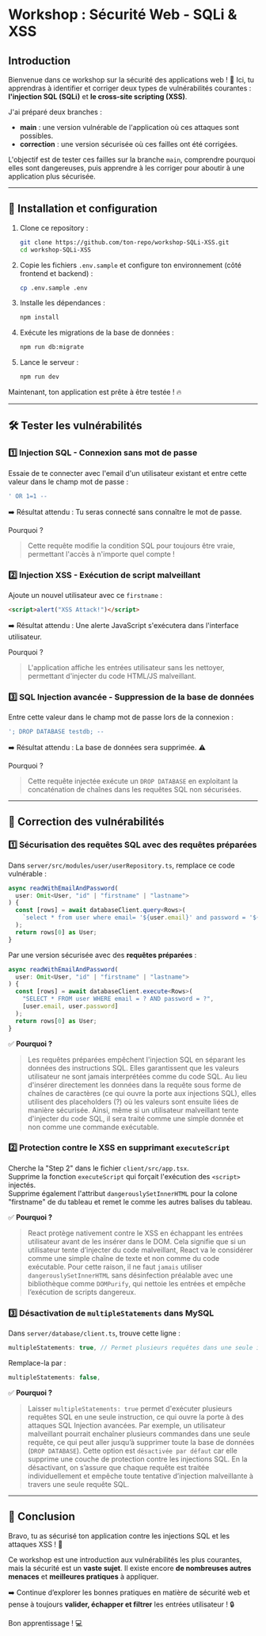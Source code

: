 # Workshop : Sécurité Web - SQLi & XSS

## Introduction
Bienvenue dans ce workshop sur la sécurité des applications web ! 🚀 Ici, tu apprendras à identifier et corriger deux types de vulnérabilités courantes : **l'injection SQL (SQLi)** et **le cross-site scripting (XSS)**.

J'ai préparé deux branches :
- **main** : une version vulnérable de l'application où ces attaques sont possibles.
- **correction** : une version sécurisée où ces failles ont été corrigées.

L'objectif est de tester ces failles sur la branche `main`, comprendre pourquoi elles sont dangereuses, puis apprendre à les corriger pour aboutir à une application plus sécurisée.

---

## 📌 Installation et configuration

1. Clone ce repository :
   ```sh
   git clone https://github.com/ton-repo/workshop-SQLi-XSS.git
   cd workshop-SQLi-XSS
   ```
2. Copie les fichiers `.env.sample` et configure ton environnement (côté frontend et backend) :
   ```sh
   cp .env.sample .env
   ```
3. Installe les dépendances :
   ```sh
   npm install
   ```
4. Exécute les migrations de la base de données :
   ```sh
   npm run db:migrate
   ```
5. Lance le serveur :
   ```sh
   npm run dev
   ```

Maintenant, ton application est prête à être testée ! 🔥

---

## 🛠️ Tester les vulnérabilités

### 1️⃣ Injection SQL - Connexion sans mot de passe

Essaie de te connecter avec l'email d'un utilisateur existant et entre cette valeur dans le champ mot de passe :
```sql
' OR 1=1 --
```
➡️ Résultat attendu : Tu seras connecté sans connaître le mot de passe.

Pourquoi ?
> Cette requête modifie la condition SQL pour toujours être vraie, permettant l'accès à n'importe quel compte !

### 2️⃣ Injection XSS - Exécution de script malveillant

Ajoute un nouvel utilisateur avec ce `firstname` :
```html
<script>alert("XSS Attack!")</script>
```
➡️ Résultat attendu : Une alerte JavaScript s'exécutera dans l'interface utilisateur.

Pourquoi ?
> L'application affiche les entrées utilisateur sans les nettoyer, permettant d'injecter du code HTML/JS malveillant.

### 3️⃣ SQL Injection avancée - Suppression de la base de données

Entre cette valeur dans le champ mot de passe lors de la connexion :
```sql
'; DROP DATABASE testdb; --
```
➡️ Résultat attendu : La base de données sera supprimée. ⚠️

Pourquoi ?
> Cette requête injectée exécute un `DROP DATABASE` en exploitant la concaténation de chaînes dans les requêtes SQL non sécurisées.

---

## 🔐 Correction des vulnérabilités

### 1️⃣ Sécurisation des requêtes SQL avec des requêtes préparées

Dans `server/src/modules/user/userRepository.ts`, remplace ce code vulnérable :
```ts
async readWithEmailAndPassword(
  user: Omit<User, "id" | "firstname" | "lastname">
) {
  const [rows] = await databaseClient.query<Rows>(
    `select * from user where email= '${user.email}' and password = '${user.password}'`,
  );
  return rows[0] as User;
}
```

Par une version sécurisée avec des **requêtes préparées** :
```ts
async readWithEmailAndPassword(
  user: Omit<User, "id" | "firstname" | "lastname">
) {
  const [rows] = await databaseClient.execute<Rows>(
    "SELECT * FROM user WHERE email = ? AND password = ?",
    [user.email, user.password]
  );
  return rows[0] as User;
}
```
✅ **Pourquoi ?**
> Les requêtes préparées empêchent l'injection SQL en séparant les données des instructions SQL. Elles garantissent que les valeurs utilisateur ne sont jamais interprétées comme du code SQL. Au lieu d'insérer directement les données dans la requête sous forme de chaînes de caractères (ce qui ouvre la porte aux injections SQL), elles utilisent des placeholders (?) où les valeurs sont ensuite liées de manière sécurisée. Ainsi, même si un utilisateur malveillant tente d'injecter du code SQL, il sera traité comme une simple donnée et non comme une commande exécutable.

### 2️⃣ Protection contre le XSS en supprimant `executeScript`

Cherche la "Step 2" dans le fichier `client/src/app.tsx`.\
Supprime la fonction `executeScript` qui forçait l'exécution des `<script>` injectés.\
Supprime également l'attribut `dangerouslySetInnerHTML` pour la colone "firstname" de du tableau et remet le comme les autres balises du tableau.

✅ **Pourquoi ?**
> React protège nativement contre le XSS en échappant les entrées utilisateur avant de les insérer dans le DOM. Cela signifie que si un utilisateur tente d’injecter du code malveillant, React va le considérer comme une simple chaîne de texte et non comme du code exécutable. Pour cette raison, il ne faut `jamais` utiliser `dangerouslySetInnerHTML` sans désinfection préalable avec une bibliothèque comme `DOMPurify`, qui nettoie les entrées et empêche l’exécution de scripts dangereux.

### 3️⃣ Désactivation de `multipleStatements` dans MySQL

Dans `server/database/client.ts`, trouve cette ligne :
```ts
multipleStatements: true, // Permet plusieurs requêtes dans une seule instruction
```
Remplace-la par :
```ts
multipleStatements: false,
```
✅ **Pourquoi ?**
> Laisser `multipleStatements: true` permet d'exécuter plusieurs requêtes SQL en une seule instruction, ce qui ouvre la porte à des attaques SQL Injection avancées. Par exemple, un utilisateur malveillant pourrait enchaîner plusieurs commandes dans une seule requête, ce qui peut aller jusqu’à supprimer toute la base de données (`DROP DATABASE`). Cette option est `désactivée par défaut` car elle supprime une couche de protection contre les injections SQL. En la désactivant, on s’assure que chaque requête est traitée individuellement et empêche toute tentative d’injection malveillante à travers une seule requête SQL.

---

## 🎉 Conclusion

Bravo, tu as sécurisé ton application contre les injections SQL et les attaques XSS ! 🚀

Ce workshop est une introduction aux vulnérabilités les plus courantes, mais la sécurité est un **vaste sujet**. Il existe encore **de nombreuses autres menaces** et **meilleures pratiques** à appliquer.

➡️ Continue d’explorer les bonnes pratiques en matière de sécurité web et pense à toujours **valider, échapper et filtrer** les entrées utilisateur ! 🔒

Bon apprentissage ! 💻

